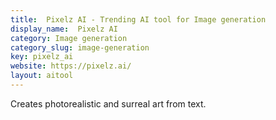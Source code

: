 ```yaml
---
title:  Pixelz AI - Trending AI tool for Image generation
display_name:  Pixelz AI
category: Image generation
category_slug: image-generation
key: pixelz_ai
website: https://pixelz.ai/
layout: aitool
---
```


Creates photorealistic and surreal art from text.
